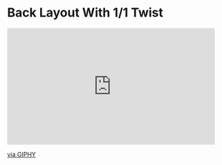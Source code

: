 # Back Layout With 1/1 Twist

<iframe src="https://giphy.com/embed/PCFbznenXSsYjHxTjP" width="480" height="270" frameBorder="0" class="giphy-embed" allowFullScreen></iframe><p><a href="https://giphy.com/gifs/PCFbznenXSsYjHxTjP">via GIPHY</a></p>
